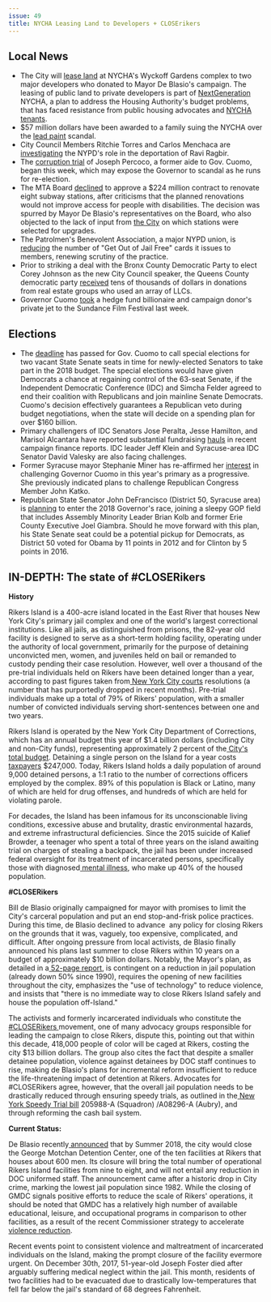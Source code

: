 ```yaml
---
issue: 49
title: NYCHA Leasing Land to Developers + CLOSErikers
---
```


## Local News
-   The City will [lease land](http://www.nydailynews.com/new-york/de-blasio-donors-chosen-build-luxury-towers-nycha-land-article-1.3779939) at NYCHA's Wyckoff Gardens complex to two major developers who donated to Mayor De Blasio's campaign. The leasing of public land to private developers is part of [NextGeneration](https://www.dnainfo.com/new-york/20150520/east-harlem/de-blasio-plan-save-nycha-would-lease-land-private-developers) NYCHA, a plan to address the Housing Authority's budget problems, that has faced resistance from public housing advocates and [NYCHA tenants](https://citylimits.org/2017/03/06/nycha-blocks-lawyer-for-tenant-advisers-on-development-project/).
-   $57 million dollars have been awarded to a family suing the NYCHA over the [lead paint](http://www.nydailynews.com/new-york/bronx/nycha-hit-57m-verdict-failing-inspect-tenant-home-article-1.3783070) scandal.
-   City Council Members Ritchie Torres and Carlos Menchaca are [investigating](http://www.nydailynews.com/news/politics/pols-seek-answers-nypd-role-immigrant-activist-arrest-article-1.3770912?cid=bitly) the NYPD's role in the deportation of Ravi Ragbir.
-   The [corruption trial](http://www.nydailynews.com/news/politics/ex-cuomo-aide-blasted-power-plant-corruption-trial-begins-article-1.3771400) of Joseph Percoco, a former aide to Gov. Cuomo, began this week, which may expose the Governor to scandal as he runs for re-election.
-   The MTA Board [declined](https://nyc.streetsblog.org/2018/01/24/the-mta-board-standing-up-for-riders-it-could-happen/) to approve a $224 million contract to renovate eight subway stations, after criticisms that the planned renovations would not improve access for people with disabilities. The decision was spurred by Mayor De Blasio's representatives on the Board, who also objected to the lack of input from [the City](https://twitter.com/danrivoli/status/956194202626547712) on which stations were selected for upgrades.
-   The Patrolmen's Benevolent Association, a major NYPD union, is [reducing](https://nypost.com/2018/01/21/police-union-slashes-number-of-get-out-of-jail-free-cards-issued/) the number of "Get Out of Jail Free" cards it issues to members, renewing scrutiny of the practice.
-   Prior to striking a deal with the Bronx County Democratic Party to elect Corey Johnson as the new City Council speaker, the Queens County democratic party [received](http://www.crainsnewyork.com/article/20180122/REAL_ESTATE/180129983) tens of thousands of dollars in donations from real estate groups who used an array of LLCs.
-   Governor Cuomo [took](https://www.nytimes.com/2018/01/25/nyregion/cuomo-plane-sundance.html) a hedge fund billionaire and campaign donor's private jet to the Sundance Film Festival last week.

## Elections
-   The [deadline](https://www.lohud.com/story/news/politics/politics-on-the-hudson/2018/01/22/uncalled-senate-election-means-gop-keeps-control-ny-budget-talks/1054257001/) has passed for Gov. Cuomo to call special elections for two vacant State Senate seats in time for newly-elected Senators to take part in the 2018 budget. The special elections would have given Democrats a chance at regaining control of the 63-seat Senate, if the Independent Democratic Conference (IDC) and Simcha Felder agreed to end their coalition with Republicans and join mainline Senate Democrats. Cuomo's decision effectively guarantees a Republican veto during budget negotiations, when the state will decide on a spending plan for over $160 billion.
-   Primary challengers of IDC Senators Jose Peralta, Jesse Hamilton, and Marisol Alcantara have reported substantial fundraising [hauls](http://www.gothamgazette.com/state/7439-running-without-establishment-support-idc-challengers-show-initial-fundraising-strides) in recent campaign finance reports. IDC leader Jeff Klein and Syracuse-area IDC Senator David Valesky are also facing challenges.
-   Former Syracuse mayor Stephanie Miner has re-affirmed her [interest](https://www.nytimes.com/2018/01/25/nyregion/stephanie-miner-campaign-governor-cuomo.html) in challenging Governor Cuomo in this year's primary as a progressive. She previously indicated plans to challenge Republican Congress Member John Katko.
-   Republican State Senator John DeFrancisco (District 50, Syracuse area) is [planning](http://www.nystateofpolitics.com/2018/01/defran-says-hes-leaning-toward-gov-bid/) to enter the 2018 Governor's race, joining a sleepy GOP field that includes Assembly Minority Leader Brian Kolb and former Erie County Executive Joel Giambra. Should he move forward with this plan, his State Senate seat could be a potential pickup for Democrats, as District 50 voted for Obama by 11 points in 2012 and for Clinton by 5 points in 2016.

## IN-DEPTH: The state of #CLOSERikers

**History**

Rikers Island is a 400-acre island located in the East River that houses New York City's primary jail complex and one of the world's largest correctional institutions. Like all jails, as distinguished from prisons, the 82-year old facility is designed to serve as a short-term holding facility, operating under the authority of local government, primarily for the purpose of detaining unconvicted men, women, and juveniles held on bail or remanded to custody pending their case resolution. However, well over a thousand of the pre-trial individuals held on Rikers have been detained longer than a year, according to past figures taken from[  New York City courts](https://www.wsj.com/articles/city-courts-resolve-42-of-long-term-rikers-cases-1434569408) resolutions (a number that has purportedly dropped in recent months). Pre-trial individuals make up a total of 79% of Rikers' population, with a smaller number of convicted individuals serving short-sentences between one and two years.

Rikers Island is operated by the New York City Department of Corrections, which has an annual budget this year of $1.4 billion dollars (including City and non-City funds), representing approximately 2 percent of the[  City's total budget](http://council.nyc.gov/budget/wp-content/uploads/sites/54/2017/03/072-DOC.pdf).  Detaining a single person on the Island for a year costs [taxpayers](http://www.ncsc.org/~/media/C056A0513F0C4D34B779E875CBD2472B.ashx) $247,000. Today, Rikers Island holds a daily population of around 9,000 detained persons, a 1:1 ratio to the number of corrections officers employed by the complex. 89% of this population is Black or Latino, many of which are held for drug offenses, and hundreds of which are held for violating parole.

For decades, the Island has been infamous for its unconscionable living conditions, excessive abuse and brutality, drastic environmental hazards, and extreme infrastructural deficiencies. Since the 2015 suicide of Kalief Browder, a teenager who spent a total of three years on the island awaiting trial on charges of stealing a backpack, the jail has been under increased federal oversight for its treatment of incarcerated persons, specifically those with diagnosed[  mental illness](https://web.archive.org/web/20160128070621/http:/solitarywatch.com/wp-content/uploads/2013/11/Gilligan-Report.-Final.pdf), who make up 40% of the housed population.

**#CLOSERikers**

Bill de Blasio originally campaigned for mayor with promises to limit the City's carceral population and put an end stop-and-frisk police practices. During this time, de Blasio declined to advance  any policy for closing Rikers on the grounds that it was, vaguely, too expensive, complicated, and difficult. After ongoing pressure from local activists, de Blasio finally announced his plans last summer to close Rikers within 10 years on a budget of approximately $10 billion dollars. Notably, the Mayor's plan, as detailed in a[  52-page report](https://www1.nyc.gov/assets/criminaljustice/downloads/pdfs/Smaller-Safer-Fairer.pdf), is contingent on a reduction in jail population (already down 50% since 1990), requires the opening of new facilities throughout the city, emphasizes the "use of technology" to reduce violence, and insists that "there is no immediate way to close Rikers Island safely and house the population off-Island."

The activists and formerly incarcerated individuals who constitute the [#CLOSERikers ](http://www.closerikers.org/)movement, one of many advocacy groups responsible for leading the campaign to close Rikers, dispute this, pointing out that within this decade, 418,000 people of color will be caged at Rikers, costing the city $13 billion dollars. The group also cites the fact that despite a smaller detainee population, violence against detainees by DOC staff continues to rise, making de Blasio's plans for incremental reform insufficient to reduce the life-threatening impact of detention at Rikers. Advocates for #CLOSERikers agree, however, that the overall jail population needs to be drastically reduced through ensuring speedy trials, as outlined in the[  New York Speedy Trial bill](https://www.nysenate.gov/newsroom/press-releases/daniel-l-squadron/squadron-aubry-introduce-kaliefs-law-fix-%E2%80%9Cspeedy-trial%E2%80%9D) 205988-A (Squadron) /A08296-A (Aubry), and through reforming the cash bail system.

**Current Status:**

De Blasio recently[  announced](https://www.nbcnews.com/news/us-news/new-york-s-notorious-rikers-island-jail-moves-slowly-toward-n834336) that by Summer 2018, the city would close the George Motchan Detention Center, one of the ten facilities at Rikers that houses about 600 men. Its closure will bring the total number of operational Rikers Island facilities from nine to eight, and will not entail any reduction in DOC uniformed staff. The announcement came after a historic drop in City crime, marking the lowest jail population since 1982. While the closing of GMDC signals positive efforts to reduce the scale of Rikers' operations, it should be noted that GMDC has a relatively high number of available educational, leisure, and occupational programs in comparison to other facilities, as a result of the recent Commissioner strategy to accelerate[  violence reduction](https://www1.nyc.gov/assets/doc/downloads/press-release/classification52915.pdf).

Recent events point to consistent violence and maltreatment of incarcerated individuals on the Island, making the prompt closure of the facility evermore urgent. On December 30th, 2017, 51-year-old Joseph Foster died after arguably suffering medical neglect within the jail. This month, residents of two facilities had to be evacuated due to drastically low-temperatures that fell far below the jail's standard of 68 degrees Fahrenheit.

